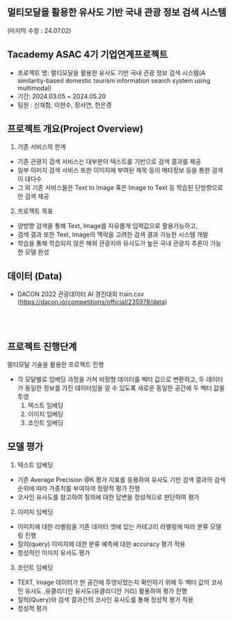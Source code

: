 ## 멀티모달을 활용한 유사도 기반 국내 관광 정보 검색 시스템
(마지막 수정 : 24.07.02)

## Tacademy ASAC 4기 기업연계프로젝트
* 프로젝트 명: 멀티모달을 활용한 유사도 기반 국내 관광 정보 검색 시스템(A similarity-based domestic tourism information search system using multimodal)
* 기간: 2024.03.05 ~ 2024.05.20
* 팀원 : 신재함, 이현수, 장서연, 한은경       

## 프로젝트 개요(Project Overview)
1. 기존 서비스의 한계
  * 기존 관광지 검색 서비스는 대부분이 텍스트를 기반으로 검색 결과를 제공
  * 일부 이미지 검색 서비스 또한 이미지에 부여된 제목 등의 메타정보 등을 통한 검색이 대다수
  * 그 외 기존 서비스들은 Text to Image 혹은 Image to Text 등 학습된 단방향으로만 검색 제공
2. 프로젝트 목표
  * 양방향 검색을 통해 Text, Image를 자유롭게 입력값으로 활용가능하고,
  * 검색 결과 또한 Text, Image의 맥락을 고려한 검색 결과 가능한 시스템 개발
  * 학습을 통해 학습되지 않은 해외 관광지와 유사도가 높은 국내 관광지 추론이 가능한 모델 완성       

## 데이터 (Data)
* DACON 2022 관광데이터 AI 경진대회 train.csv (https://dacon.io/competitions/official/235978/data)   

</br><br>
## 프로젝트 진행단계
멀티모달 기술을 활용한 프로젝트 진행
* 각 모달별로 임베딩 과정을 거쳐 비정형 데이터를 벡터 값으로 변환하고, 두 데이터가 동일한 정보를 가진 데이터임을 알 수 있도록 새로운 동일한 공간에 두 벡터 값을 투영
  1. 텍스트 임베딩
  2. 이미지 임베딩
  3. 조인트 임베딩

## 모델 평가
1. 텍스트 임베딩
  * 기존 Average Precision @K 평가 지표를 응용하여 유사도 기반 검색 결과의 검색 순위에 따라 가중치를 부여하여 정량적 평가 진행
  * 코사인 유사도를 참고하여 질의에 대한 답변을 정성적으로 판단하여 평가
2. 이미지 임베딩
  * 이미지에 대한 라벨링을 기존 데이터 셋에 있는 카테고리 라벨링에 따라 분류 모델링 진행
  * 질의(query) 이미지에 대한 분류 예측에 대한 accuracy 평가 적용
  * 정성적인 이미지 유사도 평가
3. 조인트 임베딩
  * TEXT, Image 데이터가 한 공간에 투영되었는지 확인하기 위해 두 벡터 값의 코사인 유사도 ,유클리디안 유사도(유클리디안 거리) 활용하여 평가 진행
  * 질의(Query)와 검색 결과간의 코사인 유사도를 통해 정성적 평가 적용
  * 정성적 평가

